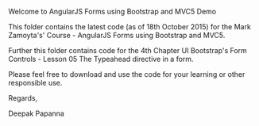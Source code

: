 Welcome to AngularJS Forms using Bootstrap and MVC5 Demo

This folder contains the latest code (as of 18th October 2015) for the Mark Zamoyta's' Course - AngularJS Forms using Bootstrap and MVC5.

Further this folder contains code for the 4th Chapter UI Bootstrap's Form Controls - Lesson 05 The Typeahead directive in a form.

Please feel free to download and use the code for your learning or other responsible use.


Regards, 

Deepak Papanna